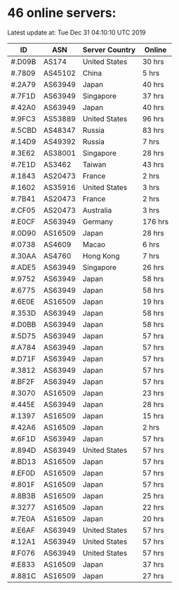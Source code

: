 # 46 online servers:

Latest update at: Tue Dec 31 04:10:10 UTC 2019

| ID | ASN | Server Country | Online |
| -- | --- | -------------- | ------ |
| #.D09B | AS174 | United States | 30 hrs |
| #.7809 | AS45102 | China | 5 hrs |
| #.2A79 | AS63949 | Japan | 40 hrs |
| #.7F1D | AS63949 | Singapore | 37 hrs |
| #.42A0 | AS63949 | Japan | 40 hrs |
| #.9FC3 | AS53889 | United States | 96 hrs |
| #.5CBD | AS48347 | Russia | 83 hrs |
| #.14D9 | AS49392 | Russia | 7 hrs |
| #.3E62 | AS38001 | Singapore | 28 hrs |
| #.7E1D | AS3462 | Taiwan | 43 hrs |
| #.1843 | AS20473 | France | 2 hrs |
| #.1602 | AS35916 | United States | 3 hrs |
| #.7B41 | AS20473 | France | 2 hrs |
| #.CF05 | AS20473 | Australia | 3 hrs |
| #.E0CF | AS63949 | Germany | 176 hrs |
| #.0D90 | AS16509 | Japan | 28 hrs |
| #.0738 | AS4609 | Macao | 6 hrs |
| #.30AA | AS4760 | Hong Kong | 7 hrs |
| #.ADE5 | AS63949 | Singapore | 26 hrs |
| #.9752 | AS63949 | Japan | 58 hrs |
| #.6775 | AS63949 | Japan | 58 hrs |
| #.6E0E | AS16509 | Japan | 19 hrs |
| #.353D | AS63949 | Japan | 58 hrs |
| #.D0BB | AS63949 | Japan | 58 hrs |
| #.5D75 | AS63949 | Japan | 57 hrs |
| #.A784 | AS63949 | Japan | 57 hrs |
| #.D71F | AS63949 | Japan | 57 hrs |
| #.3812 | AS63949 | Japan | 57 hrs |
| #.BF2F | AS63949 | Japan | 57 hrs |
| #.3070 | AS16509 | Japan | 23 hrs |
| #.445E | AS63949 | Japan | 28 hrs |
| #.1397 | AS16509 | Japan | 15 hrs |
| #.42A6 | AS16509 | Japan | 2 hrs |
| #.6F1D | AS63949 | Japan | 57 hrs |
| #.894D | AS63949 | United States | 57 hrs |
| #.BD13 | AS16509 | Japan | 57 hrs |
| #.EF0D | AS16509 | Japan | 57 hrs |
| #.801F | AS16509 | Japan | 57 hrs |
| #.8B3B | AS16509 | Japan | 25 hrs |
| #.3277 | AS16509 | Japan | 22 hrs |
| #.7E0A | AS16509 | Japan | 20 hrs |
| #.E6AF | AS63949 | United States | 57 hrs |
| #.12A1 | AS63949 | United States | 57 hrs |
| #.F076 | AS63949 | United States | 57 hrs |
| #.E833 | AS16509 | Japan | 37 hrs |
| #.881C | AS16509 | Japan | 27 hrs |

